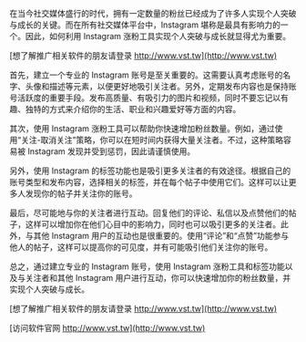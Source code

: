 在当今社交媒体盛行的时代，拥有一定数量的粉丝已经成为了许多人实现个人突破与成长的关键。而在所有社交媒体平台中，Instagram 堪称是最具有影响力的一个。因此，如何利用 Instagram 涨粉工具实现个人突破与成长就显得尤为重要。

[想了解推广相关软件的朋友请登录 http://www.vst.tw](http://www.vst.tw)

首先，建立一个专业的 Instagram 账号是至关重要的。这需要认真考虑账号的名字、头像和描述等元素，以便更好地吸引关注者。另外，定期发布内容也是保持账号活跃度的重要手段。发布高质量、有吸引力的图片和视频，同时不要忘记以有趣、独特的方式来介绍你的生活、职业和兴趣爱好等方面的内容。

其次，使用 Instagram 涨粉工具可以帮助你快速增加粉丝数量。例如，通过使用“关注-取消关注”策略，你可以在短时间内获得大量关注者。不过，这种策略容易被 Instagram 发现并受到惩罚，因此请谨慎使用。

另外，使用 Instagram 的标签功能也是吸引更多关注者的有效途径。根据自己的账号类型和发布内容，选择相关的标签，并在每个帖子中使用它们。这样可以让更多人发现你的帖子并关注你的账号。

最后，尽可能地与你的关注者进行互动。回复他们的评论、私信以及点赞他们的帖子，这样可以增加你在他们心目中的影响力，同时也可以吸引更多的关注者。此外，与其他 Instagram 用户的互动也是很重要的。使用“评论”和“点赞”功能参与他人的帖子，这样可以提高你的可见度，并有可能吸引他们关注你的账号。

总之，通过建立专业的 Instagram 账号，使用 Instagram 涨粉工具和标签功能以及与关注者和其他 Instagram 用户进行互动，你可以快速增加你的粉丝数量，并实现个人突破与成长。

[想了解推广相关软件的朋友请登录 http://www.vst.tw](http://www.vst.tw)


[访问软件官网 http://www.vst.tw](http://www.vst.tw)
